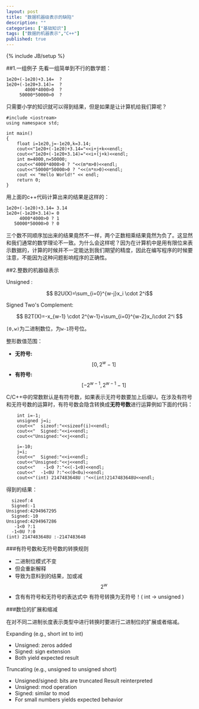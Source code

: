 ```yaml
---
layout: post
title: "数据机器级表示的缺陷"
description: ""
categories: ["基础知识"]
tags: ["数据的机器表示","C++"]
published: true
---
```


{% include JB/setup %}

##1.一组例子
先看一组简单到不行的数学题：

    1e20+(-1e20)+3.14=  ?
    1e20+(-1e20+3.14)=  ?
           4000*4000>0  ?
         50000*50000>0  ?

只需要小学的知识就可以得到结果，但是如果是让计算机给我们算呢？

    #include <iostream>
    using namespace std;
    
    int main()
    {
        float i=1e20,j=-1e20,k=3.14;
        cout<<"1e20+(-1e20)+3.14="<<i+j+k<<endl;
        cout<<"1e20+(-1e20+3.14)="<<i+(j+k)<<endl;
        int m=4000,n=50000;
        cout<<"4000*4000>0 ? "<<(m*m>0)<<endl;
        cout<<"50000*50000>0 ? "<<(n*n>0)<<endl;
        cout << "Hello World!" << endl;
        return 0;
    }

用上面的c++代码计算出来的结果是这样的：

    1e20+(-1e20)+3.14= 3.14
    1e20+(-1e20+3.14)= 0
         4000*4000>0 ? 1
       50000*50000>0 ? 0

三个数不同顺序加出来的结果竟然不一样，两个正数相乘结果竟然为负了。这显然和我们通常的数学理论不一致。为什么会这样呢？因为在计算机中是用有限位来表示数据的，计算的时候并不一定能达到我们期望的精度，因此在编写程序的时候要注意，不能因为这种问题影响程序的正确性。

##2.整数的机器级表示

Unsigned :

$$ B2U(X)=\sum_{i=0}^{w-j}x_i \cdot  2^i$$

Signed Two's Complement:

$$ B2T(X)=-x_{w-1} \cdot 2^{w-1}+\sum_{i=0}^{w-2}x_i\cdot 2^i $$

`[0,w)`为二进制数位，为`w-1`符号位。

整形数值范围：

 - **无符号:** $$[0,2^{w}-1]$$
 - **有符号:** $$[-2^{w-1},2^{w-1}-1]$$
 
C/C++中的常数默认是有符号数，如果表示无符号数要加上后缀U。在涉及有符号和无符号数的运算时，有符号数会隐含转换成**无符号数**进行运算例如下面的代码：

        int i=-1;
        unsigned j=i;
        cout<<"  sizeof:"<<sizeof(i)<<endl;
        cout<<"  Signed:"<<i<<endl;
        cout<<"Unsigned:"<<j<<endl;
    
        i=-10;
        j=i;
        cout<<"  Signed:"<<i<<endl;
        cout<<"Unsigned:"<<j<<endl;
        cout<<"   -1<0 ?:"<<(-1<0)<<endl;
        cout<<"  -1<0U ?:"<<(0<0u)<<endl;
        cout<<"(int) 2147483648U :"<<(int)2147483648U<<endl;
        
得到的结果：

      sizeof:4
      Signed:-1
    Unsigned:4294967295
      Signed:-10
    Unsigned:4294967286
       -1<0 ?:1
      -1<0U ?:0
    (int) 2147483648U :-2147483648
    
###有符号数和无符号数的转换规则

 - 二进制位模式不变 
 - 但会重新解释
 - 导致为意料到的结果，加或减 $$2^w$$
 - 含有有符号和无符号的表达式中 有符号转换为无符号！( int -> unsigned )

###数位的扩展和缩减

在对不同二进制长度表示类型中进行转换时要进行二进制位的扩展或者缩减。

Expanding (e.g., short int to int)

 -  Unsigned: zeros added 
 -  Signed: sign extension 
 -  Both yield  expected result

Truncating (e.g., unsigned to unsigned short)

 - Unsigned/signed: bits are truncated Result reinterpreted 
 - Unsigned:   mod operation 
 - Signed: similar to mod 
 - For small numbers yields  expected behavior